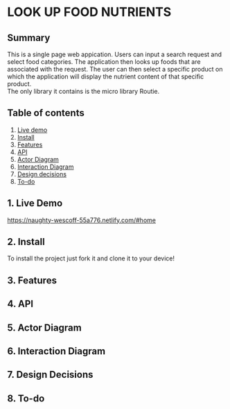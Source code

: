 # LOOK UP FOOD NUTRIENTS

## Summary
This is a single page web appication. Users can input a search request and select food categories. The application then looks up foods that are associated with the request. The user can then select a specific product on which the application will display the nutrient content of that specific product.  
The only library it contains is the micro library Routie.

## Table of contents
1. [Live demo](#1-Live-demo)
2. [Install](#2-Install)
3. [Features](#3-Features)
4. [API](#4-API)
5. [Actor Diagram](#5-Actor-Diagram)
6. [Interaction Diagram](#6-Interaction)
7. [Design decisions](#7-Design-decisions)
8. [To-do](#8-To-do)

## 1. Live Demo
https://naughty-wescoff-55a776.netlify.com/#home

## 2. Install
To install the project just fork it and clone it to your device!


## 3. Features


## 4. API

## 5. Actor Diagram

## 6. Interaction Diagram

## 7. Design Decisions

## 8. To-do
